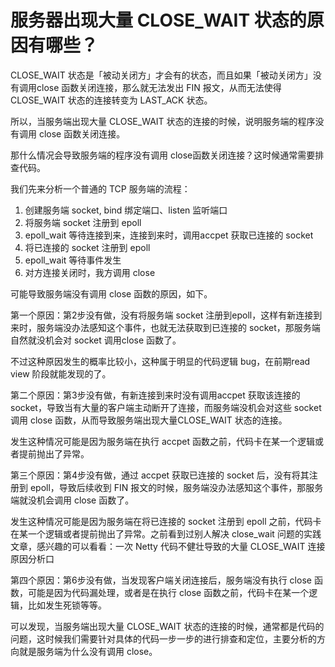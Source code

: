 

# 服务器出现大量 CLOSE_WAIT 状态的原因有哪些？


CLOSE_WAIT 状态是「被动关闭方」才会有的状态，而且如果「被动关闭方」没有调用close 函数关闭连接，那么就无法发出 FIN 报文，从而无法使得 CLOSE_WAIT 状态的连接转变为 LAST_ACK 状态。

所以，当服务端出现大量 CLOSE_WAIT 状态的连接的时候，说明服务端的程序没有调用 close 函数关闭连接。

那什么情况会导致服务端的程序没有调用 close函数关闭连接？这时候通常需要排查代码。

我们先来分析一个普通的 TCP 服务端的流程：

1. ﻿﻿创建服务端 socket, bind 绑定端口、listen 监听端口
2. ﻿﻿﻿将服务端 socket 注册到 epoll
3. ﻿﻿﻿epoll_wait 等待连接到来，连接到来时，调用accpet 获取已连接的 socket
4. ﻿﻿﻿将已连接的 socket 注册到 epoll
5. ﻿﻿epoll_wait 等待事件发生
6. ﻿﻿﻿对方连接关闭时，我方调用 close

可能导致服务端没有调用 close 函数的原因，如下。

第一个原因：第2步没有做，没有将服务端 socket 注册到epoll，这样有新连接到来时，服务端没办法感知这个事件，也就无法获取到已连接的 socket，那服务端自然就没机会对 socket 调用close 函数了。

不过这种原因发生的概率比较小，这种属于明显的代码逻辑 bug，在前期read view 阶段就能发现的了。

第二个原因：第3步没有做，有新连接到来时没有调用accpet 获取该连接的socket，导致当有大量的客户端主动断开了连接，而服务端没机会对这些 socket 调用 close 函数，从而导致服务端出现大量CLOSE_WAIT 状态的连接。

发生这种情况可能是因为服务端在执行 accpet 函数之前，代码卡在某一个逻辑或者提前抛出了异常。

第三个原因：第4步没有做，通过 accpet 获取已连接的 socket 后，没有将其注册到 epoll，导致后续收到 FIN 报文的时候，服务端没办法感知这个事件，那服务端就没机会调用 close 函数了。

发生这种情况可能是因为服务端在将已连接的 socket 注册到 epoll 之前，代码卡在某一个逻辑或者提前抛出了异常。之前看到过别人解决 close_wait 问题的实践文章，感兴趣的可以看看：一次 Netty 代码不健壮导致的大量 CLOSE_WAIT 连接原因分析口

第四个原因：第6步没有做，当发现客户端关闭连接后，服务端没有执行 close 函数，可能是因为代码漏处理，或者是在执行 close 函数之前，代码卡在某一个逻辑，比如发生死锁等等。

可以发现，当服务端出现大量 CLOSE_WAIT 状态的连接的时候，通常都是代码的问题，这时候我们需要针对具体的代码一步一步的进行排查和定位，主要分析的方向就是服务端为什么没有调用 close。